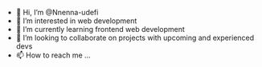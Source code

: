 - 👋 Hi, I’m @Nnenna-udefi
- 👀 I’m interested in web development
- 🌱 I’m currently learning frontend web development
- 💞️ I’m looking to collaborate on projects with upcoming and  experienced devs
- 📫 How to reach me ...

<!---
Nnenna-udefi/Nnenna-udefi is a ✨ special ✨ repository because its `README.md` (this file) appears on your GitHub profile.
You can click the Preview link to take a look at your changes.
--->
